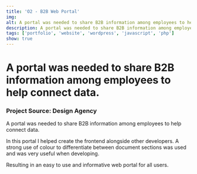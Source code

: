 ```yaml
---
title: 'O2 - B2B Web Portal'
img: 
alt: A portal was needed to share B2B information among employees to help connect data.
description: A portal was needed to share B2B information among employees to help connect data.
tags: ['portfolio', 'website', 'wordpress', 'javascript', 'php']
show: true
---
```


# A portal was needed to share B2B information among employees to help connect data.
### Project Source: Design Agency

A portal was needed to share B2B information among employees to help connect data.

In this portal I helped create the frontend alongside other developers. A strong use of colour to differentiate between document sections was used and was very useful when developing.

Resulting in an easy to use and informative web portal for all users.